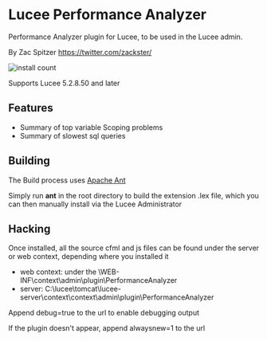 # Lucee Performance Analyzer
Performance Analyzer plugin for Lucee, to be used in the Lucee admin.

By Zac Spitzer https://twitter.com/zackster/

![install count](https://www.forgebox.io/api/v1/entry/A345C8CB-04CC-4D2B-93D50471D5105D83/badges/downloads)

Supports Lucee 5.2.8.50 and later

## Features
- Summary of top variable Scoping problems
- Summary of slowest sql queries

## Building
The Build process uses [Apache Ant](https://ant.apache.org/) 

Simply run **ant** in the root directory to build the extension .lex file, which you can then manually install via the Lucee Administrator

## Hacking
Once installed, all the source cfml and js files can be found under the server or web context, depending where you installed it 

- web context: under the \WEB-INF\context\admin\plugin\PerformanceAnalyzer
- server: C:\lucee\tomcat\lucee-server\context\context\admin\plugin\PerformanceAnalyzer

Append debug=true to the url to enable debugging output

If the plugin doesn't appear, append alwaysnew=1 to the url

